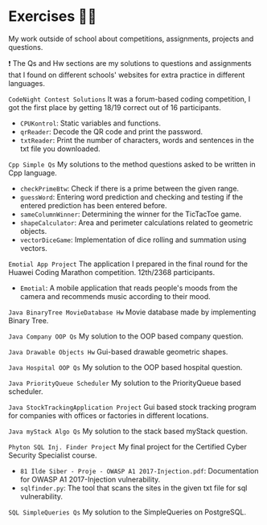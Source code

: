 # Exercises :man_technologist:
My work outside of school about competitions, assignments, projects and questions.

:exclamation: The Qs and Hw sections are my solutions to questions and assignments that I found on different schools' websites for extra practice in different languages.

`CodeNight Contest Solutions`
It was a forum-based coding competition, I got the first place by getting 18/19 correct out of 16 participants. 
- `CPUKontrol`: Static variables and functions.
- `qrReader`: Decode the QR code and print the password.
- `txtReader`: Print the number of characters, words and sentences in the txt file you downloaded.

`Cpp Simple Qs`
My solutions to the method questions asked to be written in Cpp language.
- `checkPrimeBtw`: Check if there is a prime between the given range.
- `guessWord`: Entering word prediction and checking and testing if the entered prediction has been entered before.
- `sameColumnWinner`: Determining the winner for the TicTacToe game. 
- `shapeCalculator`: Area and perimeter calculations related to geometric objects.
- `vectorDiceGame`: Implementation of dice rolling and summation using vectors. 

`Emotial App Project`
The application I prepared in the final round for the Huawei Coding Marathon competition. 12th/2368 participants.
- `Emotial`: A mobile application that reads people's moods from the camera and recommends music according to their mood.

`Java BinaryTree MovieDatabase Hw`
Movie database made by implementing Binary Tree.

`Java Company OOP Qs`
My solution to the OOP based company question. 

`Java Drawable Objects Hw`
Gui-based drawable geometric shapes.

`Java Hospital OOP Qs`
My solution to the OOP based hospital question. 

`Java PriorityQueue Scheduler`
My solution to the PriorityQueue based scheduler.

`Java StockTrackingApplication Project`
Gui based stock tracking program for companies with offices or factories in different locations.

`Java myStack Algo Qs`
My solution to the stack based myStack question.

`Phyton SQL Inj. Finder Project`
My final project for the Certified Cyber Security Specialist course.
- `81 İlde Siber - Proje - OWASP A1 2017-Injection.pdf`: Documentation for OWASP A1 2017-Injection vulnerability. 
- `sqlfinder.py`: The tool that scans the sites in the given txt file for sql vulnerability. 

`SQL SimpleQueries Qs`
My solution to the SimpleQueries on PostgreSQL.
